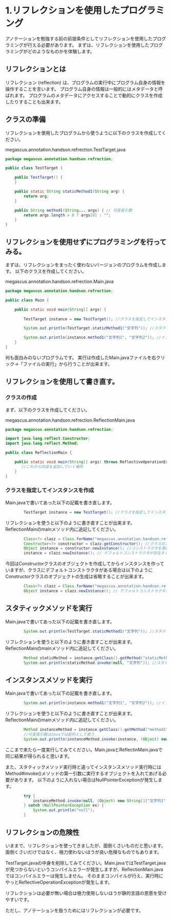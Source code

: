 # 1.リフレクションを使用したプログラミング

アノテーションを勉強する前の前提条件としてリフレクションを使用したプログラミングが行える必要があります。
まずは、リフレクションを使用したプログラミングがどのようなものかを体験します。

## リフレクションとは

リフレクション (reflection) は、プログラムの実行中にプログラム自身の情報を操作することを言います。
プログラム自身の情報は一般的にはメタデータと呼ばれます。
プログラムのメタデータにアクセスすることで動的にクラスを作成したりすることも出来ます。

## クラスの準備

リフレクションを使用したプログラムから使うように以下のクラスを作成してください。


megascus.annotation.handson.refrection.TestTarget.java

```java:TestTarget.java
package megascus.annotation.handson.refrection;

public class TestTarget {

    public TestTarget() {
    }

    public static String staticMethod1(String arg) {
        return arg;
    }

    public String method1(String... args) { // 可変長引数
        return args.length > 0 ? args[0] : "";
    }
}

```

## リフレクションを使用せずにプログラミングを行ってみる。

まずは、リフレクションをまったく使わないバージョンのプログラムを作成します。
以下のクラスを作成してください。

megascus.annotation.handson.refrection.Main.java

```java:Main.java
package megascus.annotation.handson.refrection;

public class Main {

    public static void main(String[] args) {
        
        TestTarget instance = new TestTarget(); //クラスを指定してインスタンスを作成

        System.out.println(TestTarget.staticMethod1("文字列")); //スタティックメソッドを実行

        System.out.println(instance.method1("文字列1", "文字列2")); //インスタンスメソッドを実行
    }
}
```

何も面白みのないプログラムです。
実行は作成したMain.javaファイルを右クリック→「ファイルの実行」から行うことが出来ます。

## リフレクションを使用して書き直す。

### クラスの作成

まず、以下のクラスを作成してください。

megascus.annotation.handson.refrection.ReflectionMain.java

```java:ReflectionMain.java
package megascus.annotation.handson.refrection;

import java.lang.reflect.Constructor;
import java.lang.reflect.Method;

public class ReflectionMain {

    public static void main(String[] args) throws ReflectiveOperationException {
       //これから内容を追加していく場所
    }
}

```

### クラスを指定してインスタンスを作成

Main.javaで書いてあった以下の記載を書き直します。
```java:Main.java
        TestTarget instance = new TestTarget(); //クラスを指定してインスタンスを作成
```

リフレクションを使うと以下のように書き直すことが出来ます。 ReflectionMainのmainメソッド内に追記してください。

```java:ReflectionMain.java
        Class<?> clazz = Class.forName("megascus.annotation.handson.refrection.TestTarget"); //クラスのメタデータを取得する
        Constructor<?> constructor = clazz.getConstructor(); //クラスのメタデータからコンストラクタを取得する
        Object instance = constructor.newInstance(); //コンストラクタを実行してインスタンスを作成する
        instance = clazz.newInstance(); // デフォルトコンストラクタが存在する場合はコンストラクタクラスを経由せずにインスタンスを作成できる。
```

今回はConstructorクラスのオブジェクトを作成してからインスタンスを作っていますが、クラスにデフォルトコンストラクタがある場合は以下のようにConstructorクラスのオブジェクトの生成は省略することが出来ます。

```java:ReflectionMain.java
        Class<?> clazz = Class.forName("megascus.annotation.handson.refrection.TestTarget"); //クラスのメタデータを取得する
        Object instance = clazz.newInstance(); // デフォルトコンストラクタが存在する場合はコンストラクタクラスを経由せずにインスタンスを作成できる。
```

## スタティックメソッドを実行

Main.javaで書いてあった以下の記載を書き直します。
```java:Main.java
        System.out.println(TestTarget.staticMethod1("文字列")); //スタティックメソッドを実行
```

リフレクションを使うと以下のように書き直すことが出来ます。 ReflectionMainのmainメソッド内に追記してください。

```java:ReflectionMain.java
        Method staticMethod = instance.getClass().getMethod("staticMethod1", String.class);
        System.out.println(staticMethod.invoke(null, "文字列")); //スタティックメソッドの実行時は第一引数にnullを入れる
```

## インスタンスメソッドを実行

Main.javaで書いてあった以下の記載を書き直します。
```java:Main.java
        System.out.println(instance.method1("文字列1", "文字列2")); //インスタンスメソッドを実行
```

リフレクションを使うと以下のように書き直すことが出来ます。 ReflectionMainのmainメソッド内に追記してください。

```java:ReflectionMain.java
        Method instanceMethod = instance.getClass().getMethod("method1", String[].class);
        //可変長引数はJavaでは配列として扱う
        System.out.println(instanceMethod.invoke(instance, (Object) new String[]{"文字列1", "文字列2"}));
```

ここまで来たら一度実行してみてください。Main.javaとReflectinMain.javaで同じ結果が得られると思います。



また、スタティックメソッド実行時と違ってインスタンスメソッド実行時にはMethod#invoke()メソッドの第一引数に実行するオブジェクトを入れてあげる必要があります。
以下のように入れない場合はNullPointerExceptionが発生します。

```java:ReflectionMain.java
        try {
            instanceMethod.invoke(null, (Object) new String[]{"文字列1", "文字列2"}); //インスタンスメソッドの第一引数にnullを入れるとNullPointerExceptionが発生する
        } catch (NullPointerException ex) {
            System.out.println("null");
        }

```

## リフレクションの危険性

いままで、リフレクションを使ってきましたが、面倒くさいものだと思います。面倒くさいだけではなく、極力使わないほうが良い危険なものでもあります。

TestTarget.javaの中身を削除してみてください。Main.javaではTestTarget.javaが見つからないというコンパイルエラーが発生しますが、ReflectionMain.javaではコンパイルエラーは発生しません。
そのままコンパイルが行え、実行時にやっとReflectiveOperationExceptionが発生します。

リフレクションは必要が無い場合は極力使用しないほうが静的言語の恩恵を受けやすいです。

ただし、アノテーションを扱うためにはリフレクションが必要です。
